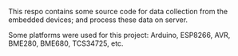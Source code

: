 This respo contains some source code for data collection from the embedded devices; and process these data on server.

Some platforms were used for this project: Arduino, ESP8266, AVR, BME280, BME680, TCS34725, etc.
